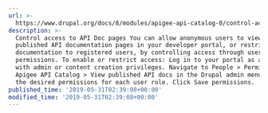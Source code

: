```yaml
---
url: >-
  https://www.drupal.org/docs/8/modules/apigee-api-catalog-0/control-access-to-your-api-docs
description: >-
  Control access to API Doc pages You can allow anonymous users to view
  published API documentation pages in your developer portal, or restrict
  documentation to registered users, by controlling access through user
  permissions. To enable or restrict access: Log in to your portal as a user
  with admin or content creation privileges. Navigate to People > Permissions >
  Apigee API Catalog > View published API docs in the Drupal admin menu. Select
  the desired permissions for each user role. Click Save permissions.
published_time: '2019-05-31T02:39:08+00:00'
modified_time: '2019-05-31T02:39:08+00:00'
---
```

